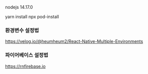 nodejs 14.17.0

yarn install
npx pod-install


### 환경변수 설정법

https://velog.io/@heumheum2/React-Native-Multiple-Environments

### 파이어베이스 설정법
https://rnfirebase.io

